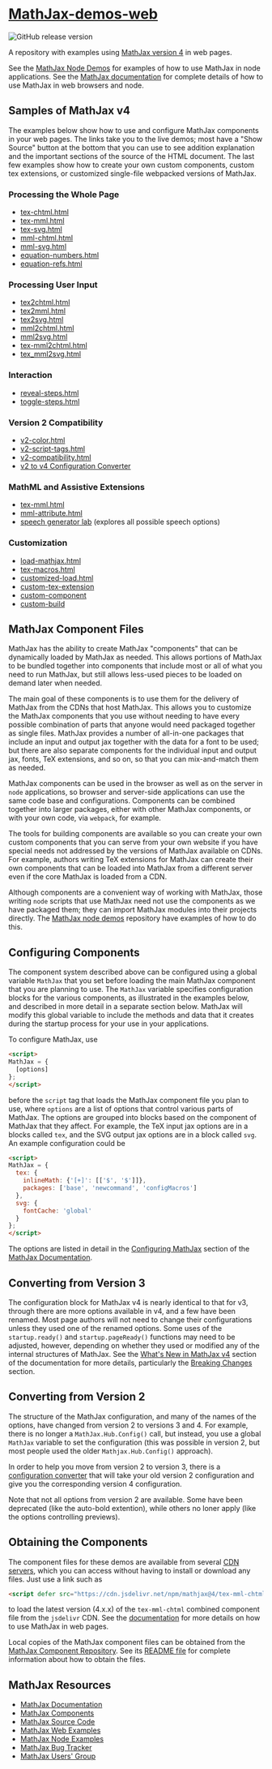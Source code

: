# [MathJax-demos-web](https://github.com/mathjax/MathJax-demos-web)
<img class="shield" alt="GitHub release version" src="https://img.shields.io/github/v/release/mathjax/MathJax-demos-web.svg?sort=semver">

A repository with examples using [MathJax version
4](https://github.com/mathjax/MathJax-src) in web pages.

See the [MathJax Node
Demos](https://github.com/mathjax/MathJax-demos-node) for examples of
how to use MathJax in node applications.  See the [MathJax
documentation](https://docs.mathjax.org/) for complete details of how
to use MathJax in web browsers and node.

## Samples of MathJax v4

The examples below show how to use and configure MathJax components in
your web pages.  The links take you to the live demos; most have a
"Show Source" button at the bottom that you can use to see addition
explanation and the important sections of the source of the HTML
document.  The last few examples show how to create your own custom
components, custom tex extensions, or customized single-file webpacked
versions of MathJax.

### Processing the Whole Page

* [tex-chtml.html](https://mathjax.github.io/MathJax-demos-web/page/tex-chtml.html)
* [tex-mml.html](https://mathjax.github.io/MathJax-demos-web/page/tex-mml.html)
* [tex-svg.html](https://mathjax.github.io/MathJax-demos-web/page/tex-svg.html)
* [mml-chtml.html](https://mathjax.github.io/MathJax-demos-web/page/mml-chtml.html)
* [mml-svg.html](https://mathjax.github.io/MathJax-demos-web/page/mml-svg.html)
* [equation-numbers.html](https://mathjax.github.io/MathJax-demos-web/page/equation-numbers.html)
* [equation-refs.html](https://mathjax.github.io/MathJax-demos-web/page/equation-refs.html)

### Processing User Input

* [tex2chtml.html](https://mathjax.github.io/MathJax-demos-web/input/tex2chtml.html)
* [tex2mml.html](https://mathjax.github.io/MathJax-demos-web/input/tex2mml.html)
* [tex2svg.html](https://mathjax.github.io/MathJax-demos-web/input/tex2svg.html)
* [mml2chtml.html](https://mathjax.github.io/MathJax-demos-web/input/mml2chtml.html)
* [mml2svg.html](https://mathjax.github.io/MathJax-demos-web/input/mml2svg.html)
* [tex-mml2chtml.html](https://mathjax.github.io/MathJax-demos-web/input/tex-mml2chtml.html)
* [tex_mml2svg.html](https://mathjax.github.io/MathJax-demos-web/input/tex-mml2svg.html)

### Interaction

* [reveal-steps.html](https://mathjax.github.io/MathJax-demos-web/interaction/reveal-steps.html)
* [toggle-steps.html](https://mathjax.github.io/MathJax-demos-web/interaction/toggle-steps.html)

### Version 2 Compatibility

* [v2-color.html](https://mathjax.github.io/MathJax-demos-web/v2-support/v2-color.html)
* [v2-script-tags.html](https://mathjax.github.io/MathJax-demos-web/v2-support/v2-script-tags.html)
* [v2-compatibility.html](https://mathjax.github.io/MathJax-demos-web/v2-support/v2-compatibility.html)
* [v2 to v4 Configuration Converter](https://mathjax.github.io/MathJax-demos-web/convert-configuration/convert-configuration.html)

### MathML and Assistive Extensions

* [tex-mml.html](https://mathjax.github.io/MathJax-demos-web/page/tex-mml.html)
* [mml-attribute.html](https://mathjax.github.io/MathJax-demos-web/custom/mml-attribute.html)
* [speech generator lab](https://mathjax.github.io/MathJax-demos-web/speech-generator/convert-with-speech.html) (explores all possible speech options)

### Customization

* [load-mathjax.html](https://mathjax.github.io/MathJax-demos-web/custom/load-mathjax/load-mathjax.html)
* [tex-macros.html](https://mathjax.github.io/MathJax-demos-web/custom/tex-macros.html)
* [customized-load.html](https://mathjax.github.io/MathJax-demos-web/custom/customized-load.html)
* [custom-tex-extension](https://mathjax.github.io/MathJax-demos-web/custom/custom-tex-extension/mml.html)
* [custom-component](https://mathjax.github.io/MathJax-demos-web/custom/custom-component/custom-component.html)
* [custom-build](https://mathjax.github.io/MathJax-demos-web/custom/custom-build/custom-mathjax.html)


## MathJax Component Files

MathJax has the ability to create MathJax "components" that can be
dynamically loaded by MathJax as needed.  This allows portions of
MathJax to be bundled together into components that include most or
all of what you need to run MathJax, but still allows less-used pieces
to be loaded on demand later when needed.

The main goal of these components is to use them for the delivery of
MathJax from the CDNs that host MathJax.  This allows you to customize
the MathJax components that you use without needing to have every
possible combination of parts that anyone would need packaged together
as single files.  MathJax provides a number of all-in-one packages
that include an input and output jax together with the data for a font
to be used; but there are also separate components for the individual
input and output jax, fonts, TeX extensions, and so on, so that you
can mix-and-match them as needed.

MathJax components can be used in the browser as well as on the server
in `node` applications, so browser and server-side applications can
use the same code base and configurations.  Components can be combined
together into larger packages, either with other MathJax components,
or with your own code, via `webpack`, for example.

The tools for building components are available so you can create your
own custom components that you can serve from your own website if you
have special needs not addressed by the versions of MathJax available
on CDNs.  For example, authors writing TeX extensions for MathJax can
create their own components that can be loaded into MathJax from a
different server even if the core MathJax is loaded from a CDN.

Although components are a convenient way of working with MathJax,
those writing `node` scripts that use MathJax need not use the
components as we have packaged them; they can import MathJax modules
into their projects directly.  The [MathJax node
demos](https://github.com/mathjax/MathJax-demos-node) repository have
examples of how to do this.

## Configuring Components

The component system described above can be configured using a global
variable `MathJax` that you set before loading the main MathJax
component that you are planning to use.  The `MathJax` variable
specifies configuration blocks for the various components, as
illustrated in the examples below, and described in more detail in a
separate section below.  MathJax will modify this global variable to
include the methods and data that it creates during the startup
process for your use in your applications.

To configure MathJax, use

``` html
<script>
MathJax = {
  [options]
};
</script>
```

before the `script` tag that loads the MathJax component file you plan
to use, where `options` are a list of options that control various
parts of MathJax.  The options are grouped into blocks based on the
component of MathJax that they affect.  For example, the TeX input jax
options are in a blocks called `tex`, and the SVG output jax options
are in a block called `svg`.  An example configuration could be

``` html
<script>
MathJax = {
  tex: {
    inlineMath: {'[+]': [['$', '$']]},
    packages: ['base', 'newcommand', 'configMacros']
  },
  svg: {
    fontCache: 'global'
  }
};
</script>
```

The options are listed in detail in the [Configuring
MathJax](https://docs.mathjax.org/en/latest/options/index.html)
section of the [MathJax
Documentation](https://docs.mathjax.org/en/latest).

## Converting from Version 3

The configuration block for MathJax v4 is nearly identical to that for
v3, through there are more options available in v4, and a few have
been renamed.  Most page authors will not need to change their
configurations unless they used one of the renamed options.  Some uses
of the `startup.ready()` and `startup.pageReady()` functions may need
to be adjusted, however, depending on whether they used or modified
any of the internal structures of MathJax.  See the [What's New in
MathJax
v4](https//docs.mathjax.org/en/latest/upgrade/whats-new-4.0/index.html)
section of the documentation for more details, particularly the
[Breaking
Changes](https//docs.mathjax.org/en/latest/upgrade/whats-new-4.0/breaking.html)
section.

## Converting from Version 2

The structure of the MathJax configuration, and many of the names of
the options, have changed from version 2 to versions 3 and 4.  For
example, there is no longer a `MathJax.Hub.Config()` call, but
instead, you use a global `MathJax` variable to set the configuration
(this was possible in version 2, but most people used the older
`Mathjax.Hub.Config()` approach).

In order to help you move from version 2 to version 3, there is a
[configuration
converter](https://mathjax.github.io/MathJax-demos-web/configuration-converter/configuration-converter.html)
that will take your old version 2 configuration and give you the
corresponding version 4 configuration.

Note that not all options from version 2 are available.  Some have
been deprecated (like the auto-bold extention), while others no loner
apply (like the options controlling previews).

## Obtaining the Components

The component files for these demos are available from several [CDN
servers](https://docs.mathjax.org/en/latest/web/start.html#using-mathjax-from-a-content-delivery-network-cdn),
which you can access without having to install or download any files.
Just use a link such as

``` html
<script defer src="https://cdn.jsdelivr.net/npm/mathjax@4/tex-mml-chtml.js"></script>
```

to load the latest version (4.x.x) of the `tex-mml-chtml` combined
component file from the ``jsdelivr`` CDN.  See the
[documentation](https//docs.mathjax.org/en/latest/index.html#browser-components)
for more details on how to use MathJax in web pages.

Local copies of the MathJax component files can be obtained from the
[MathJax Component Repository](https://github.com/mathjax/MathJax).
See its [README file](https://github.com/mathjax/MathJax/README.md)
for complete information about how to obtain the files.

## MathJax Resources

* [MathJax Documentation](https://docs.mathjax.org)
* [MathJax Components](https://github.com/mathjax/MathJax)
* [MathJax Source Code](https://github.com/mathjax/MathJax-src)
* [MathJax Web Examples](https://github.com/mathjax/MathJax-demos-web)
* [MathJax Node Examples](https://github.com/mathjax/MathJax-demos-node)
* [MathJax Bug Tracker](https://github.com/mathjax/MathJax/issues)
* [MathJax Users' Group](http://groups.google.com/group/mathjax-users)

